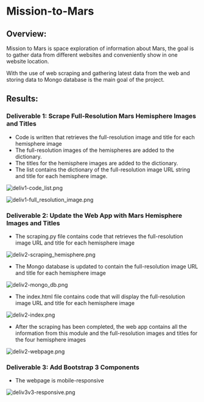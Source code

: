 # Mission-to-Mars

## Overview:

Mission to Mars is space exploration of information about Mars,  the goal is to gather data from different websites and conveniently show in one website location. 

With the use of web scraping and gathering latest data from the web and storing data to Mongo database is the main goal of the project.    

## Results:

###   Deliverable 1: Scrape Full-Resolution Mars Hemisphere Images and Titles

  - Code is written that retrieves the full-resolution image and title for each hemisphere image 
  - The full-resolution images of the hemispheres are added to the dictionary. 
  - The titles for the hemisphere images are added to the dictionary. 
  - The list contains the dictionary of the full-resolution image URL string and title for each hemisphere image. 
  
![deliv1-code_list.png](https://github.com/OPahunang/Mission-to-Mars/blob/main/Resources/deliv1-code_list.png)

![deliv1-full_resolution_image.png](https://github.com/OPahunang/Mission-to-Mars/blob/main/Resources/deliv1-full_resolution_image.png)


###   Deliverable 2: Update the Web App with Mars Hemisphere Images and Titles

  - The scraping.py file contains code that retrieves the full-resolution image URL and title for each hemisphere image 
  
![deliv2-scraping_hemisphere.png](https://github.com/OPahunang/Mission-to-Mars/blob/main/Resources/deliv2-scraping_hemisphere.png)


  - The Mongo database is updated to contain the full-resolution image URL and title for each hemisphere image 

![deliv2-mongo_db.png](https://github.com/OPahunang/Mission-to-Mars/blob/main/Resources/deliv2-mongo_db.png)


  - The index.html file contains code that will display the full-resolution image URL and title for each hemisphere image 

![deliv2-index.png](https://github.com/OPahunang/Mission-to-Mars/blob/main/Resources/deliv2-index.png)


  - After the scraping has been completed, the web app contains all the information from this module and the full-resolution images and titles for the four hemisphere images 

![deliv2-webpage.png](https://github.com/OPahunang/Mission-to-Mars/blob/main/Resources/deliv2-webpage.png)


###   Deliverable 3: Add Bootstrap 3 Components

  - The webpage is mobile-responsive 
  
![deliv3v3-responsive.png](https://github.com/OPahunang/Mission-to-Mars/blob/main/Resources/deliv3v3-responsive.png)

